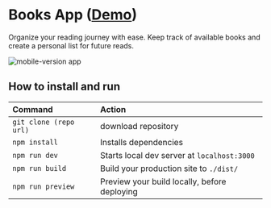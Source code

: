 # Books App ([Demo](https://midu-books.netlify.app/))

Organize your reading journey with ease. Keep track of available books and create a personal list for future reads.

![mobile-version app](<https://i.ibb.co/YT4NCcQ/desktopapp.png>)

## How to install and run

| Command                   | Action                                           |
| :------------------------ | :----------------------------------------------- |
| `git clone (repo url)`    | download repository                              |
| `npm install`             | Installs dependencies                            |
| `npm run dev`             | Starts local dev server at `localhost:3000`      |
| `npm run build`           | Build your production site to `./dist/`          |
| `npm run preview`         | Preview your build locally, before deploying     |
